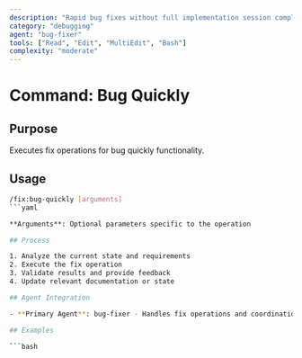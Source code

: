 ```yaml
---
description: "Rapid bug fixes without full implementation session complexity"
category: "debugging"
agent: "bug-fixer"
tools: ["Read", "Edit", "MultiEdit", "Bash"]
complexity: "moderate"
---
```


# Command: Bug Quickly

## Purpose

Executes fix operations for bug quickly functionality.

## Usage

```bash
/fix:bug-quickly [arguments]
```yaml

**Arguments**: Optional parameters specific to the operation

## Process

1. Analyze the current state and requirements
2. Execute the fix operation
3. Validate results and provide feedback
4. Update relevant documentation or state

## Agent Integration

- **Primary Agent**: bug-fixer - Handles fix operations and coordination

## Examples

```bash
